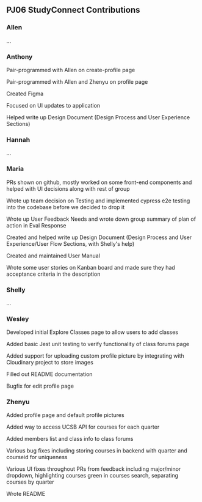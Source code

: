 ## PJ06 StudyConnect Contributions

### Allen
...

### Anthony

Pair-programmed with Allen on create-profile page

Pair-programmed with Allen and Zhenyu on profile page

Created Figma

Focused on UI updates to application

Helped write up Design Document (Design Process and User Experience Sections)

### Hannah
...

### Maria

PRs shown on github, mostly worked on some front-end components and helped with UI decisions along with rest of group

Wrote up team decision on Testing and implemented cypress e2e testing into the codebase before we decided to drop it

Wrote up User Feedback Needs and wrote down group summary of plan of action in Eval Response 

Created and helped write up Design Document (Design Process and User Experience/User Flow Sections, with Shelly's help)

Created and maintained User Manual

Wrote some user stories on Kanban board and made sure they had acceptance criteria in the description

### Shelly
...

### Wesley
Developed initial Explore Classes page to allow users to add classes

Added basic Jest unit testing to verify functionality of class forums page

Added support for uploading custom profile picture by integrating with Cloudinary project to store images

Filled out README documentation

Bugfix for edit profile page

### Zhenyu
Added profile page and default profile pictures  

Added way to access UCSB API for courses for each quarter  

Added members list and class info to class forums  

Various bug fixes including storing courses in backend with quarter and courseid for uniqueness  

Various UI fixes throughout PRs from feedback including major/minor dropdown, highlighting courses green in courses search, separating courses by quarter  

Wrote README
